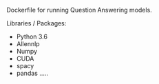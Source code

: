 Dockerfile for running Question Answering models.

Libraries / Packages: 
  - Python 3.6
  - Allennlp
  - Numpy
  - CUDA 
  - spacy
  - pandas
  .....
